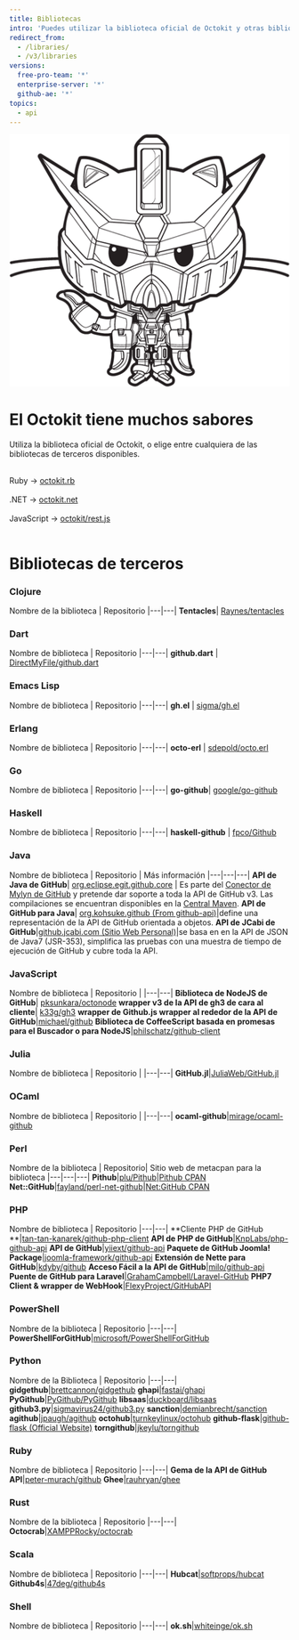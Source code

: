 ```yaml
---
title: Bibliotecas
intro: 'Puedes utilizar la biblioteca oficial de Octokit y otras bibliotecas de terceros para extender y simplificar cómo utilizas la API de {% data variables.product.prodname_dotcom %}.'
redirect_from:
  - /libraries/
  - /v3/libraries
versions:
  free-pro-team: '*'
  enterprise-server: '*'
  github-ae: '*'
topics:
  - api
---
```


<div class="jumbotron libraries-jumbotron">
  <img src="/assets/images/gundamcat.png" class="gundamcat" alt="El Gundamcat" />
  <h1>El Octokit tiene muchos sabores</h1>
  <p class="lead">Utiliza la biblioteca oficial de Octokit, o elige entre cualquiera de las bibliotecas de terceros disponibles.</p>
  <div class="octokit-links"><br/>
     <div class="octokit-language"> <span>Ruby → </span><a href="https://github.com/octokit/octokit.rb">octokit.rb</a></div><br/>
     <div class="octokit-language"><span>.NET → </span> <a href="https://github.com/octokit/octokit.net">octokit.net</a></div><br/>
     <div class="octokit-language"><span>JavaScript → </span> <a href="https://github.com/octokit/rest.js">octokit/rest.js</a></div><br/>
  </div>
</div>

# Bibliotecas de terceros

### Clojure

Nombre de la biblioteca | Repositorio |---|---| **Tentacles**| [Raynes/tentacles](https://github.com/Raynes/tentacles)

### Dart

Nombre de biblioteca | Repositorio |---|---| **github.dart** | [DirectMyFile/github.dart](https://github.com/DirectMyFile/github.dart)

### Emacs Lisp

Nombre de biblioteca | Repositorio |---|---| **gh.el**    | [sigma/gh.el](https://github.com/sigma/gh.el)

### Erlang

Nombre de biblioteca | Repositorio |---|---| **octo-erl** | [sdepold/octo.erl](https://github.com/sdepold/octo.erl)

### Go

Nombre de biblioteca | Repositorio |---|---| **go-github**| [google/go-github](https://github.com/google/go-github)

### Haskell

Nombre de biblioteca | Repositorio |---|---| **haskell-github** | [fpco/Github](https://github.com/fpco/GitHub)

### Java

Nombre de biblioteca | Repositorio | Más información |---|---|---| **API de Java de GitHub**| [org.eclipse.egit.github.core](https://github.com/eclipse/egit-github/tree/master/org.eclipse.egit.github.core) | Es parte del [Conector de Mylyn de GitHub](https://github.com/eclipse/egit-github) y pretende dar soporte a toda la API de GitHub v3.  Las compilaciones se encuentran disponibles en la [Central Maven](http://search.maven.org/#search%7Cga%7C1%7Ca%3A%22org.eclipse.egit.github.core%22). **API de GitHub para Java**| [org.kohsuke.github (From github-api)](http://github-api.kohsuke.org/)|define una representación de la API de GitHub orientada a objetos. **API de JCabi de GitHub**|[github.jcabi.com (Sitio Web Personal)](http://github.jcabi.com)|se basa en en la API de JSON de Java7 (JSR-353), simplifica las pruebas con una muestra de tiempo de ejecución de GitHub y cubre toda la API.

### JavaScript

Nombre de biblioteca | Repositorio | |---|---| **Biblioteca de NodeJS de GitHub**| [pksunkara/octonode](https://github.com/pksunkara/octonode) **wrapper v3 de la API de gh3 de cara al cliente**| [k33g/gh3](https://github.com/k33g/gh3) **wrapper de Github.js wrapper al rededor de la API de GitHub**|[michael/github](https://github.com/michael/github) **Biblioteca de CoffeeScript basada en promesas para el Buscador o para NodeJS**|[philschatz/github-client](https://github.com/philschatz/github-client)

### Julia

Nombre de biblioteca | Repositorio | |---|---| **GitHub.jl**|[JuliaWeb/GitHub.jl](https://github.com/JuliaWeb/GitHub.jl)

### OCaml

Nombre de biblioteca | Repositorio | |---|---| **ocaml-github**|[mirage/ocaml-github](https://github.com/mirage/ocaml-github)

### Perl

Nombre de la biblioteca | Repositorio| Sitio web de metacpan para la biblioteca |---|---|---| **Pithub**|[plu/Pithub](https://github.com/plu/Pithub)|[Pithub CPAN](http://metacpan.org/module/Pithub) **Net::GitHub**|[fayland/perl-net-github](https://github.com/fayland/perl-net-github)|[Net:GitHub CPAN](https://metacpan.org/pod/Net::GitHub)

### PHP

Nombre de biblioteca | Repositorio |---|---| **Cliente PHP de GitHub **|[tan-tan-kanarek/github-php-client](https://github.com/tan-tan-kanarek/github-php-client) **API de PHP de GitHub**|[KnpLabs/php-github-api](https://github.com/KnpLabs/php-github-api) **API de GitHub**|[yiiext/github-api](https://github.com/yiiext/github-api) **Paquete de GitHub Joomla! Package**|[joomla-framework/github-api](https://github.com/joomla-framework/github-api) **Extensión de Nette para GitHub**|[kdyby/github](https://github.com/kdyby/github) **Acceso Fácil a la API de GitHub**|[milo/github-api](https://github.com/milo/github-api) **Puente de GitHub para Laravel**|[GrahamCampbell/Laravel-GitHub](https://github.com/GrahamCampbell/Laravel-GitHub) **PHP7 Client & wrapper de WebHook**|[FlexyProject/GitHubAPI](https://github.com/FlexyProject/GitHubAPI)

### PowerShell

Nombre de la biblioteca | Repositorio |---|---| **PowerShellForGitHub**|[microsoft/PowerShellForGitHub](https://github.com/microsoft/PowerShellForGitHub)

### Python

Nombre de la Biblioteca | Repositorio |---|---| **gidgethub**|[brettcannon/gidgethub](https://github.com/brettcannon/gidgethub) **ghapi**|[fastai/ghapi](https://github.com/fastai/ghapi) **PyGithub**|[PyGithub/PyGithub](https://github.com/PyGithub/PyGithub) **libsaas**|[duckboard/libsaas](https://github.com/ducksboard/libsaas) **github3.py**|[sigmavirus24/github3.py](https://github.com/sigmavirus24/github3.py) **sanction**|[demianbrecht/sanction](https://github.com/demianbrecht/sanction) **agithub**|[jpaugh/agithub](https://github.com/jpaugh/agithub) **octohub**|[turnkeylinux/octohub](https://github.com/turnkeylinux/octohub) **github-flask**|[github-flask (Official Website)](http://github-flask.readthedocs.org) **torngithub**|[jkeylu/torngithub](https://github.com/jkeylu/torngithub)

### Ruby

Nombre de biblioteca | Repositorio |---|---| **Gema de la API de GitHub API**|[peter-murach/github](https://github.com/peter-murach/github) **Ghee**|[rauhryan/ghee](https://github.com/rauhryan/ghee)

### Rust

Nombre de la biblioteca | Repositorio |---|---| **Octocrab**|[XAMPPRocky/octocrab](https://github.com/XAMPPRocky/octocrab)

### Scala

Nombre de biblioteca | Repositorio |---|---| **Hubcat**|[softprops/hubcat](https://github.com/softprops/hubcat) **Github4s**|[47deg/github4s](https://github.com/47deg/github4s)

### Shell

Nombre de biblioteca | Repositorio |---|---| **ok.sh**|[whiteinge/ok.sh](https://github.com/whiteinge/ok.sh)
